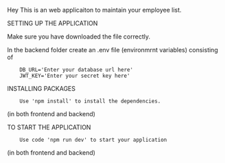 Hey This is an web applicaiton to maintain your employee list.

SETTING UP THE APPLICATION

Make sure you have downloaded the file correctly.

In the backend folder create an .env file (environmrnt variables) consisting of

        DB_URL='Enter your database url here' 
        JWT_KEY='Enter your secret key here'

INSTALLING PACKAGES

        Use 'npm install' to install the dependencies.

(in both frontend and backend)

TO START THE APPLICATION

        Use code 'npm run dev' to start your application

(in both frontend and backend)
